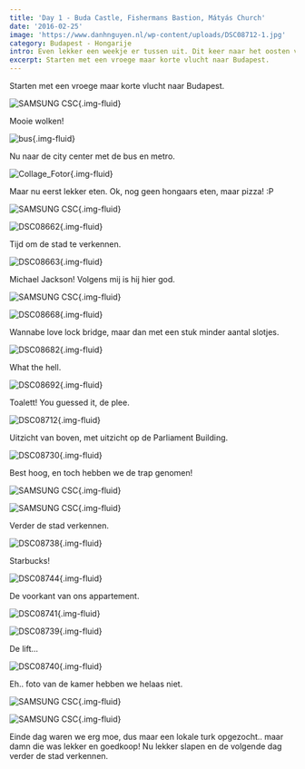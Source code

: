 ```yaml
---
title: 'Day 1 - Buda Castle, Fishermans Bastion, Mátyás Church'
date: '2016-02-25'
image: 'https://www.danhnguyen.nl/wp-content/uploads/DSC08712-1.jpg'
category: Budapest - Hongarije
intro: Even lekker een weekje er tussen uit. Dit keer naar het oosten van Europa, Budapest, Hongarije. Eens zien hoe anders het hier is vergeleken het westen van Europa.
excerpt: Starten met een vroege maar korte vlucht naar Budapest.
---
```


Starten met een vroege maar korte vlucht naar Budapest.

![SAMSUNG CSC](https://www.danhnguyen.nl/wp-content/uploads/SAM_2278-e1456424696475.jpg){.img-fluid}

Mooie wolken!

![bus](https://www.danhnguyen.nl/wp-content/uploads/bus.jpg){.img-fluid}

Nu naar de city center met de bus en metro.

![Collage_Fotor](https://www.danhnguyen.nl/wp-content/uploads/Collage_Fotor.jpg){.img-fluid}

Maar nu eerst lekker eten. Ok, nog geen hongaars eten, maar pizza! :P

![SAMSUNG CSC](https://www.danhnguyen.nl/wp-content/uploads/SAM_2323-e1456425406336.jpg){.img-fluid}

![DSC08662](https://www.danhnguyen.nl/wp-content/uploads/DSC08662.jpg){.img-fluid}

Tijd om de stad te verkennen.

![DSC08663](https://www.danhnguyen.nl/wp-content/uploads/DSC08663-e1456425236625.jpg){.img-fluid}

Michael Jackson! Volgens mij is hij hier god.

![SAMSUNG CSC](https://www.danhnguyen.nl/wp-content/uploads/SAM_2335-e1456425365819.jpg){.img-fluid}

![DSC08668](https://www.danhnguyen.nl/wp-content/uploads/DSC08668.jpg){.img-fluid}

Wannabe love lock bridge, maar dan met een stuk minder aantal slotjes.

![DSC08682](https://www.danhnguyen.nl/wp-content/uploads/DSC08682.jpg){.img-fluid}

What the hell.

![DSC08692](https://www.danhnguyen.nl/wp-content/uploads/DSC08692.jpg){.img-fluid}

Toalett! You guessed it, de plee.

![DSC08712](https://www.danhnguyen.nl/wp-content/uploads/DSC08712-1.jpg){.img-fluid}

Uitzicht van boven, met uitzicht op de Parliament Building.

![DSC08730](https://www.danhnguyen.nl/wp-content/uploads/DSC08730-e1456426030353.jpg){.img-fluid}

Best hoog, en toch hebben we de trap genomen!

![SAMSUNG CSC](https://www.danhnguyen.nl/wp-content/uploads/SAM_2414-e1456425630970.jpg){.img-fluid}

![SAMSUNG CSC](https://www.danhnguyen.nl/wp-content/uploads/SAM_2405-e1456425639350.jpg){.img-fluid}

Verder de stad verkennen.

![DSC08738](https://www.danhnguyen.nl/wp-content/uploads/DSC08738.jpg){.img-fluid}

Starbucks!

![DSC08744](https://www.danhnguyen.nl/wp-content/uploads/DSC08744.jpg){.img-fluid}

De voorkant van ons appartement.

![DSC08741](https://www.danhnguyen.nl/wp-content/uploads/DSC08741.jpg){.img-fluid}

![DSC08739](https://www.danhnguyen.nl/wp-content/uploads/DSC08739.jpg){.img-fluid}

De lift...

![DSC08740](https://www.danhnguyen.nl/wp-content/uploads/DSC08740.jpg){.img-fluid}

Eh.. foto van de kamer hebben we helaas niet.

![SAMSUNG CSC](https://www.danhnguyen.nl/wp-content/uploads/SAM_2461-e1456425842157.jpg){.img-fluid}

![SAMSUNG CSC](https://www.danhnguyen.nl/wp-content/uploads/SAM_2453-e1456425850266.jpg){.img-fluid}

Einde dag waren we erg moe, dus maar een lokale turk opgezocht.. maar damn die was lekker en goedkoop! Nu lekker slapen en de volgende dag verder de stad verkennen.

